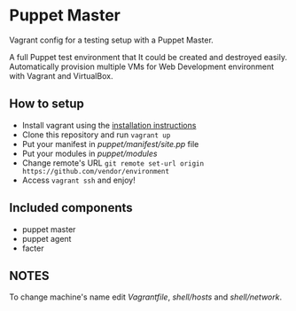 # Puppet Master

Vagrant config for a testing setup with a Puppet Master.

A full Puppet test environment that It could be created and destroyed easily.
Automatically provision multiple VMs for Web Development environment with
Vagrant and VirtualBox.

## How to setup

-   Install vagrant using the [installation instructions][vagrant-installation]
-   Clone this repository and run `vagrant up`
-   Put your manifest in *puppet/manifest/site.pp* file
-   Put your modules in *puppet/modules*
-   Change remote's URL `git remote set-url origin https://github.com/vendor/environment`
-   Access `vagrant ssh` and enjoy!

## Included components

-   puppet master
-   puppet agent
-   facter

## NOTES

To change machine's name edit *Vagrantfile*, *shell/hosts* and *shell/network*.

[vagrant-installation]: https://www.vagrantup.com/docs/installation/
